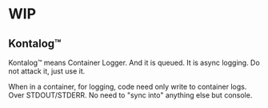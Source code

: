 # WIP

## Kontalog&trade; 

Kontalog&trade; means Container Logger. And it is queued. It is async logging. Do not attack it, just use it.

<!-- 
https://stackoverflow.com/a/3670628
```c#
using System.Collections.Concurrent;
``` -->

When in a container, for logging, code need only write to container logs. Over STDOUT/STDERR. No need to "sync into" anything else but console.
